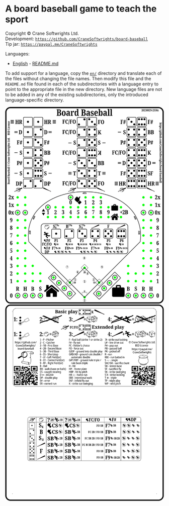 # A board baseball game to teach the sport

Copyright © Crane Softwrights Ltd.  
Development: [`https://github.com/CraneSoftwrights/board-baseball`](https://github.com/CraneSoftwrights/board-baseball)  
Tip jar: [`https://paypal.me/CraneSoftwrights`](https://paypal.me/CraneSoftwrights)   

Languages:

- [English](en/README.md#readme) - [README.md](en/README.md)

To add support for a language, copy the [`en/`](en/) directory and translate each of the files without changing the file names. Then modify this file and the `README.md` file found in each of the subdirectories with a language entry to point to the appropriate file in the new directory. New language files are not to be added in any of the existing subdirectories, only the introduced language-specific directory.

<img alt="Single board front" src="shared/combo-board-baseball-crane.png"/>  
<img alt="Single board back" src="shared/back-board-baseball-crane.png"/>  
